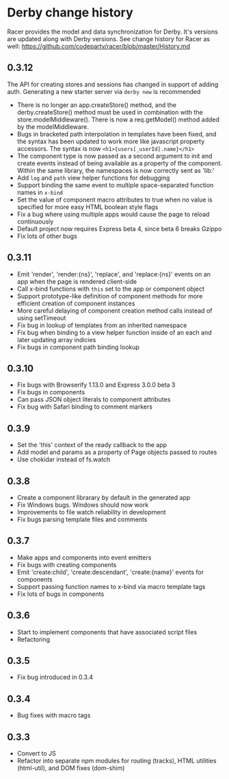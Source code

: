 # Derby change history

Racer provides the model and data synchronization for Derby. It's versions are updated along with Derby versions. See change history for Racer as well:
https://github.com/codeparty/racer/blob/master/History.md

## 0.3.12
The API for creating stores and sessions has changed in support of adding auth. Generating a new starter server via `derby new` is recommended

- There is no longer an app.createStore() method, and the derby.createStore() method must be used in combination with the store.modelMiddleware(). There is now a req.getModel() method added by the modelMiddleware. 
- Bugs in bracketed path interpolation in templates have been fixed, and the syntax has been updated to work more like javascript property accessors. The syntax is now `<h1>{users[_userId].name}</h1>`
- The component type is now passed as a second argument to init and create events instead of being available as a property of the component. Within the same library, the namespaces is now correctly sent as 'lib:'
- Add `log` and `path` view helper functions for debugging
- Support binding the same event to multiple space-separated function names in `x-bind`
- Set the value of component macro attributes to true when no value is specified for more easy HTML boolean style flags
- Fix a bug where using multiple apps would cause the page to reload continuously
- Default project now requires Express beta 4, since beta 6 breaks Gzippo
- Fix lots of other bugs

## 0.3.11
- Emit 'render', 'render:{ns}', 'replace', and 'replace:{ns}' events on an app when the page is rendered client-side
- Call x-bind functions with `this` set to the app or component object
- Support prototype-like definition of component methods for more efficient creation of component instances
- More careful delaying of component creation method calls instead of using setTimeout
- Fix bug in lookup of templates from an inherited namespace
- Fix bug when binding to a view helper function inside of an each and later updating array indicies
- Fix bugs in component path binding lookup

## 0.3.10
- Fix bugs with Browserify 1.13.0 and Express 3.0.0 beta 3
- Fix bugs in components
- Can pass JSON object literals to component attributes
- Fix bug with Safari binding to comment markers

## 0.3.9
- Set the 'this' context of the ready callback to the app
- Add model and params as a property of Page objects passed to routes
- Use chokidar instead of fs.watch

## 0.3.8
- Create a component librarary by default in the generated app
- Fix Windows bugs. Windows should now work
- Improvements to file watch reliability in development
- Fix bugs parsing template files and comments

## 0.3.7
- Make apps and components into event emitters
- Fix bugs with creating components
- Emit 'create:child', 'create:descendant', 'create:{name}' events for components
- Support passing function names to x-bind via macro template tags
- Fix lots of bugs in components

## 0.3.6
- Start to implement components that have associated script files
- Refactoring

## 0.3.5
- Fix bug introduced in 0.3.4

## 0.3.4
- Bug fixes with macro tags

## 0.3.3
- Convert to JS
- Refactor into separate npm modules for routing (tracks), HTML utilities (html-util), and DOM fixes (dom-shim)
